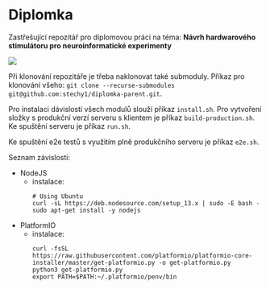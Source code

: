 # Diplomka

Zastřešující repozitář pro diplomovou práci na téma: **Návrh hardwarového stimulátoru pro neuroinformatické experimenty**

![](https://github.com/stechy1/diplomka-frontend/raw/master/images/01_angular_experiments_list.png)

Při klonování repozitáře je třeba naklonovat také submoduly.
Příkaz pro klonování všeho: `git clone --recurse-submodules git@github.com:stechy1/diplomka-parent.git`.

Pro instalaci dávislostí všech modulů slouží příkaz `install.sh`.
Pro vytvoření složky s produkční verzí serveru s klientem je příkaz `build-production.sh`.
Ke spuštění serveru je příkaz `run.sh`.

Ke spuštění e2e testů s využitím plně produkčního serveru je příkaz `e2e.sh`.

Seznam závislosti:
 - NodeJS
   - instalace:
      ```
      # Using Ubuntu
      curl -sL https://deb.nodesource.com/setup_13.x | sudo -E bash -
      sudo apt-get install -y nodejs
      ```
 - PlatformIO
   - instalace:
      ```
      curl -fsSL https://raw.githubusercontent.com/platformio/platformio-core-installer/master/get-platformio.py -o get-platformio.py
      python3 get-platformio.py
      export PATH=$PATH:~/.platformio/penv/bin
      ```